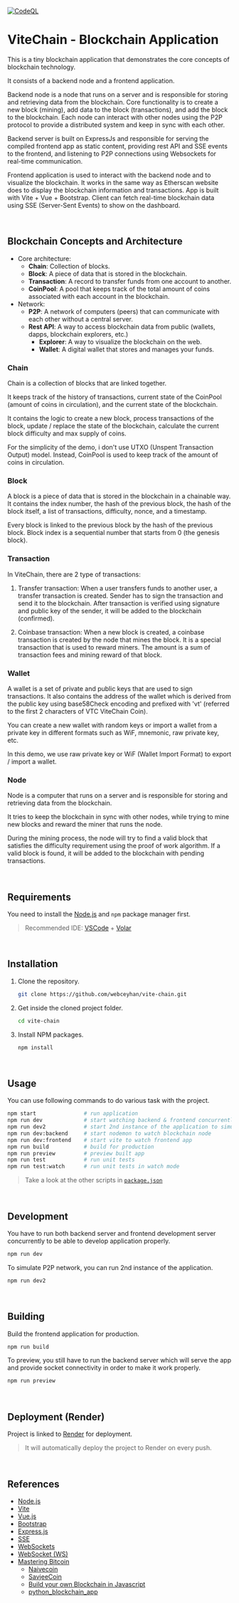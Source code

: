 <!-- AUTOMATION BADGES -->

[![CodeQL](https://github.com/webceyhan/vite-chain/actions/workflows/github-code-scanning/codeql/badge.svg)](https://github.com/webceyhan/vite-chain/actions/workflows/github-code-scanning/codeql)

<!-- LOGO (OPTIONAL) -->

<!-- <img src="./src/assets/logo.png" width="100px"> -->

 <!-- HEADER ///////////////////////////////////////////////////////////// -->

# ViteChain - Blockchain Application

This is a tiny blockchain application that demonstrates the core concepts of blockchain technology.

It consists of a backend node and a frontend application.

Backend node is a node that runs on a server and is responsible for storing and retrieving data from the blockchain.
Core functionality is to create a new block (mining), add data to the block (transactions), and add the block to the blockchain.
Each node can interact with other nodes using the P2P protocol to provide a distributed system and keep in sync with each other.

Backend server is built on ExpressJs and responsible for serving the compiled frontend app as static content,
providing rest API and SSE events to the frontend, and listening to P2P connections using Websockets for real-time communication.

Frontend application is used to interact with the backend node and to visualize the blockchain. It works in the same way
as Etherscan website does to display the blockchain information and transactions. App is built with Vite + Vue + Bootstrap.
Client can fetch real-time blockchain data using SSE (Server-Sent Events) to show on the dashboard.

<br>
<!-- BLOCKCHAIN /////////////////////////////////////////////////////// -->

## Blockchain Concepts and Architecture

-   Core architecture:
    -   **Chain**: Collection of blocks.
    -   **Block**: A piece of data that is stored in the blockchain.
    -   **Transaction**: A record to transfer funds from one account to another.
    -   **CoinPool**: A pool that keeps track of the total amount of coins associated with each account in the blockchain.
-   Network:
    -   **P2P**: A network of computers (peers) that can communicate with each other without a central server.
    -   **Rest API**: A way to access blockchain data from public (wallets, dapps, blockchain explorers, etc.)
        -   **Explorer**: A way to visualize the blockchain on the web.
        -   **Wallet**: A digital wallet that stores and manages your funds.

### Chain

Chain is a collection of blocks that are linked together.

It keeps track of the history of transactions, current state of the CoinPool (amount of coins in circulation), and the current state of the blockchain.

It contains the logic to create a new block, process transactions of the block, update / replace the state of the blockchain, calculate the current block difficulty and max supply of coins.

For the simplicity of the demo, i don't use UTXO (Unspent Transaction Output) model.
Instead, CoinPool is used to keep track of the amount of coins in circulation.

### Block

A block is a piece of data that is stored in the blockchain in a chainable way.
It contains the index number, the hash of the previous block, the hash of the block itself, a list of transactions, difficulty, nonce, and a timestamp.

Every block is linked to the previous block by the hash of the previous block.
Block index is a sequential number that starts from 0 (the genesis block).

### Transaction

In ViteChain, there are 2 type of transactions:

1. Transfer transaction:
   When a user transfers funds to another user, a transfer transaction is created.
   Sender has to sign the transaction and send it to the blockchain.
   After transaction is verified using signature and public key of the sender,
   it will be added to the blockchain (confirmed).

2. Coinbase transaction:
   When a new block is created, a coinbase transaction is created by the node that mines the block. It is a special transaction that is used to reward miners.
   The amount is a sum of transaction fees and mining reward of that block.

### Wallet

A wallet is a set of private and public keys that are used to sign transactions.
It also contains the address of the wallet which is derived from the public key using base58Check encoding and prefixed with 'vt' (referred to the first 2 characters of VTC ViteChain Coin).

You can create a new wallet with random keys or import a wallet from a private key in different formats such as WiF, mnemonic, raw private key, etc.

In this demo, we use raw private key or WiF (Wallet Import Format) to export / import a wallet.

### Node

Node is a computer that runs on a server and is responsible for storing and retrieving data from the blockchain.

It tries to keep the blockchain in sync with other nodes, while trying to mine new blocks and reward the miner that runs the node.

During the mining process, the node will try to find a valid block that satisfies the difficulty requirement using the proof of work algorithm. If a valid block is found, it will be added to the blockchain with pending transactions.

<br>
<!-- REQUIREMENTS /////////////////////////////////////////////////////// -->

## Requirements

You need to install the [Node.js](https://nodejs.dev/)
and `npm` package manager first.

> Recommended IDE:
> [VSCode](https://code.visualstudio.com/) + [Volar](https://marketplace.visualstudio.com/items?itemName=johnsoncodehk.volar)

<br>
<!-- INSTALLATION //////////////////////////////////////////////////////// -->

## Installation

1. Clone the repository.
    ```sh
    git clone https://github.com/webceyhan/vite-chain.git
    ```
2. Get inside the cloned project folder.
    ```sh
    cd vite-chain
    ```
3. Install NPM packages.
    ```sh
    npm install
    ```

<br>
<!-- USAGE /////////////////////////////////////////////////////////////// -->

## Usage

You can use following commands to do various task with the project.

```sh
npm start               # run application
npm run dev             # start watching backend & frontend concurrently
npm run dev2            # start 2nd instance of the application to simulate P2P network
npm run dev:backend     # start nodemon to watch blockchain node
npm run dev:frontend    # start vite to watch frontend app
npm run build           # build for production
npm run preview         # preview built app
npm run test            # run unit tests
npm run test:watch      # run unit tests in watch mode
```

> Take a look at the other scripts in [`package.json`](./package.json)

<br>
<!-- DEVELOPMENT ///////////////////////////////////////////////////////// -->

## Development

You have to run both backend server and frontend development server concurrently to be able to develop application properly.

```sh
npm run dev
```

To simulate P2P network, you can run 2nd instance of the application.

```sh
npm run dev2
```

<br>
<!-- BUILDING //////////////////////////////////////////////////////////// -->

## Building

Build the frontend application for production.

```sh
npm run build
```

To preview, you still have to run the backend server which will serve the app and provide socket connectivity in order to make it work properly.

```sh
npm run preview
```

<br>
<!-- DEPLOYMENT ////////////////////////////////////////////////////////// -->

## Deployment (Render)

Project is linked to [Render](https://render.com/) for deployment.

> It will automatically deploy the project to Render on every push.

<br>
<!-- REFERENCES ////////////////////////////////////////////////////////// -->

## References

-   [Node.js](https://nodejs.dev/)
-   [Vite](https://vitejs.dev/)
-   [Vue.js](https://vuejs.org/)
-   [Bootstrap](https://getbootstrap.com)
-   [Express.js](https://expressjs.com/)
-   [SSE](https://developer.mozilla.org/en-US/docs/Web/API/Server-sent_events)
-   [WebSockets](https://developer.mozilla.org/en-US/docs/Web/API/WebSockets_API)
-   [WebSocket (WS)](https://github.com/websockets/ws)
-   [Mastering Bitcoin](https://www.oreilly.com/library/view/mastering-bitcoin/9781491902639/ch01.html)
    -   [Naivecoin](https://github.com/lhartikk/naivecoin)
    -   [SavjeeCoin](https://github.com/Savjee/SavjeeCoin)
    -   [Build your own Blockchain in Javascript](https://github.com/nambrot/blockchain-in-js)
    -   [python_blockchain_app](https://github.com/satwikkansal/python_blockchain_app)
